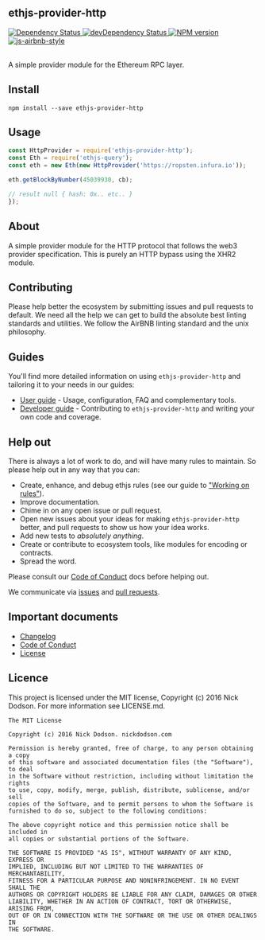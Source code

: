 ## ethjs-provider-http

<div>
  <!-- Dependency Status -->
  <a href="https://david-dm.org/ethjs/ethjs-provider-http">
    <img src="https://david-dm.org/ethjs/ethjs-provider-http.svg"
    alt="Dependency Status" />
  </a>

  <!-- devDependency Status -->
  <a href="https://david-dm.org/ethjs/ethjs-provider-http#info=devDependencies">
    <img src="https://david-dm.org/ethjs/ethjs-provider-http/dev-status.svg" alt="devDependency Status" />
  </a>

  <!-- NPM Version -->
  <a href="https://www.npmjs.org/package/ethjs-provider-http">
    <img src="http://img.shields.io/npm/v/ethjs-provider-http.svg"
    alt="NPM version" />
  </a>

  <!-- Javascript Style -->
  <a href="http://airbnb.io/javascript/">
    <img src="https://img.shields.io/badge/code%20style-airbnb-brightgreen.svg" alt="js-airbnb-style" />
  </a>
</div>

<br />

A simple provider module for the Ethereum RPC layer.

## Install

```
npm install --save ethjs-provider-http
```

## Usage

```js
const HttpProvider = require('ethjs-provider-http');
const Eth = require('ethjs-query');
const eth = new Eth(new HttpProvider('https://ropsten.infura.io'));

eth.getBlockByNumber(45039930, cb);

// result null { hash: 0x.. etc.. }
});
```

## About

A simple provider module for the HTTP protocol that follows the web3 provider specification. This is purely an HTTP bypass using the XHR2 module.

## Contributing

Please help better the ecosystem by submitting issues and pull requests to default. We need all the help we can get to build the absolute best linting standards and utilities. We follow the AirBNB linting standard and the unix philosophy.

## Guides

You'll find more detailed information on using `ethjs-provider-http` and tailoring it to your needs in our guides:

- [User guide](docs/user-guide.md) - Usage, configuration, FAQ and complementary tools.
- [Developer guide](docs/developer-guide.md) - Contributing to `ethjs-provider-http` and writing your own code and coverage.

## Help out

There is always a lot of work to do, and will have many rules to maintain. So please help out in any way that you can:

- Create, enhance, and debug ethjs rules (see our guide to ["Working on rules"](./github/CONTRIBUTING.md)).
- Improve documentation.
- Chime in on any open issue or pull request.
- Open new issues about your ideas for making `ethjs-provider-http` better, and pull requests to show us how your idea works.
- Add new tests to *absolutely anything*.
- Create or contribute to ecosystem tools, like modules for encoding or contracts.
- Spread the word.

Please consult our [Code of Conduct](CODE_OF_CONDUCT.md) docs before helping out.

We communicate via [issues](https://github.com/ethjs/ethjs-provider-http/issues) and [pull requests](https://github.com/ethjs/ethjs-provider-http/pulls).

## Important documents

- [Changelog](CHANGELOG.md)
- [Code of Conduct](CODE_OF_CONDUCT.md)
- [License](https://raw.githubusercontent.com/ethjs/ethjs-provider-http/master/LICENSE)

## Licence

This project is licensed under the MIT license, Copyright (c) 2016 Nick Dodson. For more information see LICENSE.md.

```
The MIT License

Copyright (c) 2016 Nick Dodson. nickdodson.com

Permission is hereby granted, free of charge, to any person obtaining a copy
of this software and associated documentation files (the "Software"), to deal
in the Software without restriction, including without limitation the rights
to use, copy, modify, merge, publish, distribute, sublicense, and/or sell
copies of the Software, and to permit persons to whom the Software is
furnished to do so, subject to the following conditions:

The above copyright notice and this permission notice shall be included in
all copies or substantial portions of the Software.

THE SOFTWARE IS PROVIDED "AS IS", WITHOUT WARRANTY OF ANY KIND, EXPRESS OR
IMPLIED, INCLUDING BUT NOT LIMITED TO THE WARRANTIES OF MERCHANTABILITY,
FITNESS FOR A PARTICULAR PURPOSE AND NONINFRINGEMENT. IN NO EVENT SHALL THE
AUTHORS OR COPYRIGHT HOLDERS BE LIABLE FOR ANY CLAIM, DAMAGES OR OTHER
LIABILITY, WHETHER IN AN ACTION OF CONTRACT, TORT OR OTHERWISE, ARISING FROM,
OUT OF OR IN CONNECTION WITH THE SOFTWARE OR THE USE OR OTHER DEALINGS IN
THE SOFTWARE.
```
